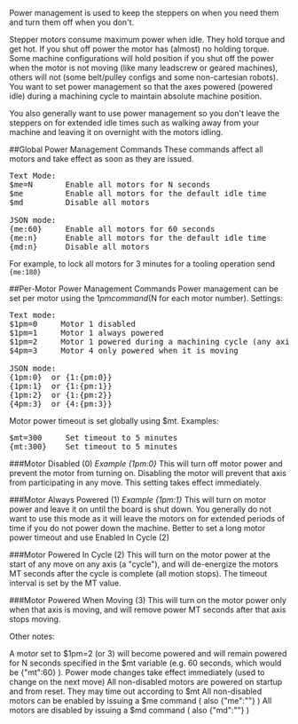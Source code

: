 Power management is used to keep the steppers on when you need them and turn them off when you don't. 

Stepper motors consume maximum power when idle. They hold torque and get hot. If you shut off power the motor has (almost) no holding torque. Some machine configurations will hold position if you shut off the power when the motor is not moving (like many leadscrew or geared machines), others will not (some belt/pulley configs and some non-cartesian robots). You want to set power management so that the axes powered (powered idle) during a machining cycle to maintain absolute machine position.

You also generally want to use power management so you don't leave the steppers on for extended idle times such as walking away from your machine and leaving it on overnight with the motors idling. 

##Global Power Management Commands
These commands affect all motors and take effect as soon as they are issued.
<pre>
Text Mode:
$me=N       Enable all motors for N seconds
$me         Enable all motors for the default idle time
$md         Disable all motors

JSON mode:
{me:60}     Enable all motors for 60 seconds
{me:n}      Enable all motors for the default idle time
{md:n}      Disable all motors
</pre>

For example, to lock all motors for 3 minutes for a tooling operation send `{me:180}`

##Per-Motor Power Management Commands
Power management can be set per motor using the $1pm command ($N for each motor number). Settings:
<pre>
Text mode:
$1pm=0     Motor 1 disabled
$1pm=1     Motor 1 always powered
$1pm=2     Motor 1 powered during a machining cycle (any axis is moving)
$4pm=3     Motor 4 only powered when it is moving

JSON mode:
{1pm:0}  or {1:{pm:0}}
{1pm:1}  or {1:{pm:1}}
{1pm:2}  or {1:{pm:2}}
{4pm:3}  or {4:{pm:3}}
</pre>

Motor power timeout is set globally using $mt. Examples:
<pre>
$mt=300     Set timeout to 5 minutes
{mt:300}    Set timeout to 5 minutes
</pre>

###Motor Disabled (0)
_Example {1pm:0}_
This will turn off motor power and prevent the motor from turning on. Disabling the motor will prevent that axis from participating in any move. This setting takes effect immediately.

###Motor Always Powered (1)
_Example {1pm:1}_
This will turn on motor power and leave it on until the board is shut down. You generally do not want to use this mode as it will leave the motors on for extended periods of time if you do not power down the machine. Better to set a long motor power timeout and use Enabled In Cycle (2)

###Motor Powered In Cycle (2)
This will turn on the motor power at the start of any move on any axis (a "cycle"), and will de-energize the motors MT seconds after the cycle is complete (all motion stops). The timeout interval is set by the MT value.

###Motor Powered When Moving (3)
This will turn on the motor power only when that axis is moving, and will remove power MT seconds after that axis stops moving.

Other notes:

A motor set to $1pm=2 (or 3) will become powered and will remain powered for N seconds specified in the $mt variable (e.g. 60 seconds, which would be {"mt":60} ).
Power mode changes take effect immediately (used to change on the next move)
All non-disabled motors are powered on startup and from reset. They may time out according to $mt
All non-disabled motors can be enabled by issuing a $me command ( also {"me":""} )
All motors are disabled by issuing a $md command ( also {"md":""} )